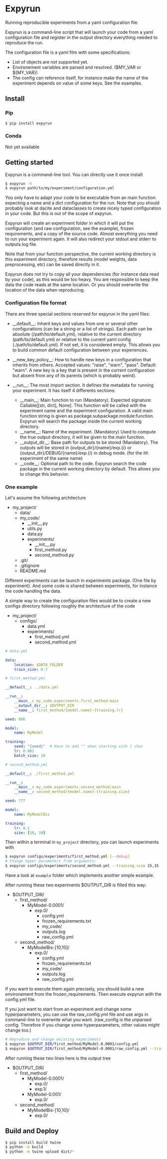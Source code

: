 # Expyrun

Running reproducible experiments from a yaml configuration file.

Expyrun is a command-line script that will launch your code from
a yaml configuration file and register in the output directory everything
needed to reproduce the run.

The configuration file is a yaml film with some specifications:
- List of objects are not supported yet.
- Environement variables are parsed and resolved. (\$MY_VAR or ${MY_VAR})
- The config can reference itself, for instance make the name of the experiment
depends on value of some keys. See the examples.


## Install

### Pip

```bash
$ pip install expyrun
```

### Conda

Not yet available


## Getting started

Expyrun is a command-line tool. You can directly use it once install:

```bash
$ expyrun -h
$ expyrun path/to/my/experiment/configuration.yml
```

You only have to adapt your code to be executable from an main function expecting a name
and a dict configuration for the run. Note that you should probably look at dacite and dataclasses
to create nicely typed configuration in your code. But this is out of the scope of expyrun.

Expyrun will create an experiment folder in which it will put the configuration (and raw configuration,
see the example), frozen requirements, and a copy of the source code. Almost everything you need to run
your experiment again. It will also redirect your stdout and stderr to outputs.log file.

Note that from your function perspective, the current working directory is this experiment directory,
therefore results (model weights, data preprocessing, etc) can be saved directly in it.

Expyrun does not try to copy all your dependencies (for instance data read by your code), as this
would be too heavy. You are responsible to keep the data the code reads at the same location. Or
you should overwrite the location of the data when reproducing.

### Configuration file format
There are three special sections reserved for expyrun in the yaml files:

- \_\_default__: Inherit keys and values from one or several other configurations
    (can be a string or a list of strings). Each path can be absolute (/path/to/default.yml),
    relative to the current directory (path/to/default.yml) or relative to the current yaml
    config (./path/to/default.yml). If not set, it is considered empty.
    This allows you to build common default configuration between your experiences.

- \_\_new_key_policy__: How to handle new keys in a configuration that inherits from others.
    Accepted values: "raise", "warn", "pass". Default: "warn".
    A new key is a key that is present in the current configuration but absent from any of
    its parents (which is probably weird).

- \_\_run__: The most import section. It defines the metadata for running your experiment.
    It has itself 4 differents sections:
    - \_\_main__: Main function to run (Mandatory). Expected signature: Callable[[str, dict], None].
        This function will be called with the experiment name and the experiment configuration.
        A valid main function string is given as package.subpackage.module:function.
        Expyrun will search the package inside the current working directory.
    - \_\_name__: Name of the experiment. (Mandatory) Used to compute the true output directory,
        it will be given to the main function.
    - \_\_output_dir__: Base path for outputs to be stored (Mandatory). The outputs will be stored
        in {output_dir}/{name}/exp.{i} or {output_dir}/DEBUG/{name}/exp.{i} in debug mode.
        (for the ith experiment of the same name)
    - \_\_code__: Optional path to the code. Expyrun search the code package in the current
        working directory by default. This allows you to change this behavior.

### One example
Let's assume the following architecture

- my_project/
    - data/
    - my_code/
        - \_\_init__.py
        - utils.py
        - data.py
        - experiments/
            - \_\_init__.py
            - first_method.py
            - second_method.py
    - .git/
    - .gitignore
    - README.md

Different experiments can be launch in experiments package. (One file by experiment). And some code is shared between experiments,
for instance the code handling the data.

A simple way to create the configuration files would be to create a new configs directory following roughly the architecture of the code
- my_project/
    - configs/
        - data.yml
        - experiments/
            - first_method.yml
            - second_method.yml


```yml
# data.yml

data:
    location: $DATA_FOLDER
    train_size: 0.7
```

```yml
# first_method.yml

__default__: ../data.yml

__run__:
    __main__: my_code.experiments.first_method:main
    __output_dir__: $OUTPUT_DIR
    __name__: first_method/{model.name}-{training.lr}

seed: 666

model:
    name: MyModel

training:
    seed: "{seed}"  # Have to add "" when starting with { char
    lr: 0.001
    batch_size: 10
```

```yml
# second_method.yml

__default__: ./first_method.yml

__run__:
    __main__: my_code.experiments.second_method:main
    __name__: second_method/{model.name}-{training.size}

seed: 777

model:
    name: MyModelBis

training:
    lr: 0.1
    size: [10, 10]
```

Then within a terminal in `my_project` directory, you can launch experiments with

```bash
$ expyrun configs/experiments/first_method.yml [--debug]
# Change hyper parameters from arguments:
$ expyrun configs/experiments/second_method.yml --training.size 15,15
```

Have a look at `example` folder which implements another simple example.

After running these two experiments $OUTPUT_DIR is filled this way:
- $OUTPUT_DIR/
    - first_method/
        - MyModel-0.0001/
            - exp.0/
                - config.yml
                - frozen_requirements.txt
                - my_code/
                - outputs.log
                - raw_config.yml
    - second_method/
        - MyModelBis-[10,10]/
            - exp.0/
                - config.yml
                - frozen_requirements.txt
                - my_code/
                - outputs.log
                - raw_config.yml

If you want to execute them again precisely, you should build a new environement
from the frozen_requirements. Then execute expyrun with the config.yml file.

If you just want to start from an experiment and change some hyperparameters,
you can use the raw_config.yml file and use args in command-line to overwrite
what you want. (raw_config is the unparsed config. Therefore if you change
some hyperparameters, other values might change too.)

```bash
# Reproduce and change existing experiments
$ expyrun $OUTPUT_DIR/first_method/MyModel-0.0001/config.yml
$ expyrun $OUTPUT_DIR/first_method/MyModel-0.0001/raw_config.yml --training.lr 0.001  # Name will be format with the new value of lr
```

After running these two lines here is the output tree
- $OUTPUT_DIR/
    - first_method/
        - MyModel-0.0001/
            - exp.0/
            - exp.1/
        - MyModel-0.001/
            - exp.0/
    - second_method/
        - MyModelBis-[10,10]/
            - exp.0/

## Build and Deploy

```bash
$ pip install build twine
$ python -m build
$ python -m twine upload dist/*
```
